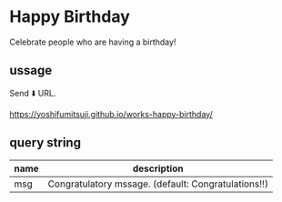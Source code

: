 # Happy Birthday

Celebrate people who are having a birthday!

## ussage

Send ⬇️ URL.

https://yoshifumitsuji.github.io/works-happy-birthday/

## query string

| name | description                                         |
| ---- | --------------------------------------------------- |
| msg  | Congratulatory mssage. (default: Congratulations!!) |
